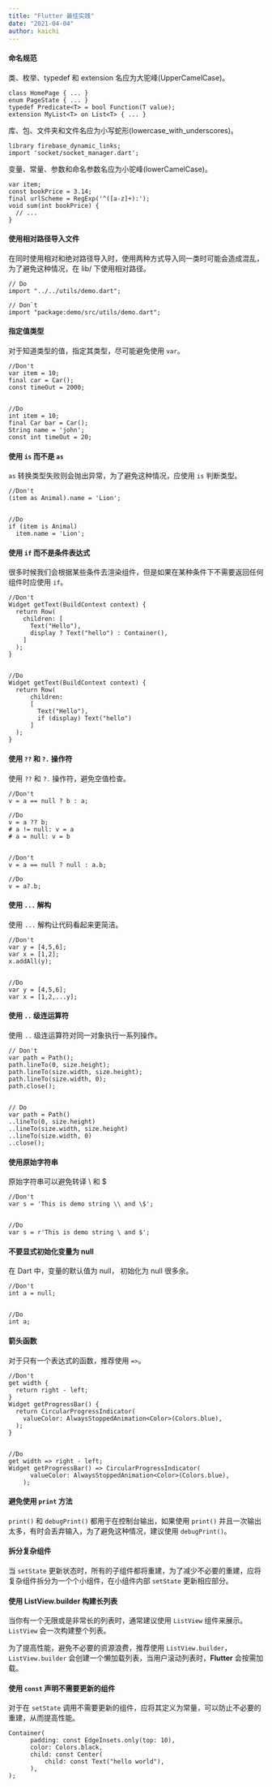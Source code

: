 ```yaml
---
title: "Flutter 最佳实践"
date: "2021-04-04"
author: kaichi
---
```


#### 命名规范

类、枚举、typedef 和 extension 名应为大驼峰(UpperCamelCase)。

```
class HomePage { ... }
enum PageState { ... }
typedef Predicate<T> = bool Function(T value);
extension MyList<T> on List<T> { ... }
```

库、包、文件夹和文件名应为小写蛇形(lowercase_with_underscores)。

```
library firebase_dynamic_links;
import 'socket/socket_manager.dart';
```

变量、常量、参数和命名参数名应为小驼峰(lowerCamelCase)。

```
var item;
const bookPrice = 3.14;
final urlScheme = RegExp('^([a-z]+):');
void sum(int bookPrice) {
  // ...
}
```

#### 使用相对路径导入文件

在同时使用相对和绝对路径导入时，使用两种方式导入同一类时可能会造成混乱，为了避免这种情况，在 lib/ 下使用相对路径。

```
// Do
import "../../utils/demo.dart";

// Don`t
import "package:demo/src/utils/demo.dart";
```

#### 指定值类型

对于知道类型的值，指定其类型，尽可能避免使用 `var`。

```
//Don't
var item = 10;
final car = Car();
const timeOut = 2000;


//Do
int item = 10;
final Car bar = Car();
String name = 'john';
const int timeOut = 20;
```

#### 使用 `is` 而不是 `as`

`as` 转换类型失败则会抛出异常，为了避免这种情况，应使用 `is` 判断类型。

```
//Don't
(item as Animal).name = 'Lion';


//Do
if (item is Animal)
  item.name = 'Lion';
```

#### 使用 `if` 而不是条件表达式

很多时候我们会根据某些条件去渲染组件，但是如果在某种条件下不需要返回任何组件时应使用 `if`。

```
//Don't
Widget getText(BuildContext context) {
  return Row(
    children: [
      Text("Hello"),
      display ? Text("hello") : Container(),
    ]
  );
}


//Do
Widget getText(BuildContext context) {
  return Row(
      children:
      [
        Text("Hello"),
        if (display) Text("hello")
      ]
  );
}
```

#### 使用 `??` 和 `?.` 操作符

使用 `??` 和 `?.` 操作符，避免空值检查。

```
//Don't
v = a == null ? b : a;

//Do
v = a ?? b;
# a != null: v = a
# a = null: v = b


//Don't
v = a == null ? null : a.b;

//Do
v = a?.b;
```

#### 使用 `...` 解构

使用 `...` 解构让代码看起来更简洁。

```
//Don't
var y = [4,5,6];
var x = [1,2];
x.addAll(y);


//Do
var y = [4,5,6];
var x = [1,2,...y];
```

#### 使用 `..` 级连运算符

使用 `..` 级连运算符对同一对象执行一系列操作。

```
// Don't
var path = Path();
path.lineTo(0, size.height);
path.lineTo(size.width, size.height);
path.lineTo(size.width, 0);
path.close();


// Do
var path = Path()
..lineTo(0, size.height)
..lineTo(size.width, size.height)
..lineTo(size.width, 0)
..close();
```

#### 使用原始字符串

原始字符串可以避免转译 \ 和 $

```
//Don't
var s = 'This is demo string \\ and \$';


//Do
var s = r'This is demo string \ and $';
```

#### 不要显式初始化变量为 null

在 Dart 中，变量的默认值为 null， 初始化为 null 很多余。

```
//Don't
int a = null;


//Do
int a;
```

#### 箭头函数

对于只有一个表达式的函数，推荐使用 `=>`。

```
//Don't
get width {
  return right - left;
}
Widget getProgressBar() {
  return CircularProgressIndicator(
    valueColor: AlwaysStoppedAnimation<Color>(Colors.blue),
  );
}


//Do
get width => right - left;
Widget getProgressBar() => CircularProgressIndicator(
      valueColor: AlwaysStoppedAnimation<Color>(Colors.blue),
    );
```

#### 避免使用 `print` 方法

`print()` 和 `debugPrint()` 都用于在控制台输出，如果使用 `print()` 并且一次输出太多，有时会丢弃输入，为了避免这种情况，建议使用 `debugPrint()`。

#### 拆分复杂组件

当 `setState` 更新状态时，所有的子组件都将重建，为了减少不必要的重建，应将复杂组件拆分为一个个小组件，在小组件内部 `setState` 更新相应部分。

#### 使用 **ListView.builder** 构建长列表

当你有一个无限或是非常长的列表时，通常建议使用 `ListView` 组件来展示。 `ListView` 会一次构建整个列表。

为了提高性能，避免不必要的资源浪费，推荐使用 `ListView.builder`，`ListView.builder` 会创建一个懒加载列表，当用户滚动列表时，**Flutter** 会按需加载。

#### 使用 `const` 声明不需要更新的组件

对于在 `setState` 调用不需要更新的组件，应将其定义为常量，可以防止不必要的重建，从而提高性能。

```
Container(
      padding: const EdgeInsets.only(top: 10),
      color: Colors.black,
      child: const Center(
          child: const Text("hello world"),
      ),
);
```
